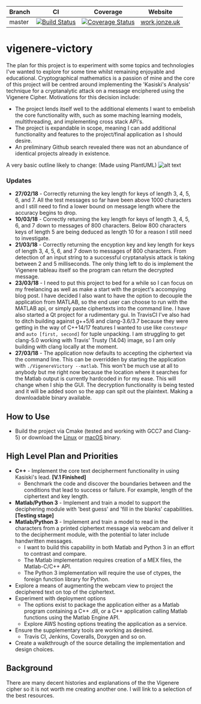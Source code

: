 | Branch | CI | Coverage | Website |
|---|---|---|---|
| master | [![Build Status](https://travis-ci.org/ajze/vigenere-victory.png)](https://travis-ci.org/ajze/vigenere-victory) | [![Coverage Status](https://coveralls.io/repos/github/ajze/vigenere-victory/badge.svg?branch=master&service=github)](https://coveralls.io/github/ajze/vigenere-victory?branch=master) | [work.jonze.uk](https://work.jonze.uk) |

# vigenere-victory
The plan for this project is to experiment with some topics and technologies I've wanted to explore for some time whilst remaining enjoyable and educational. Cryptographical mathematics is a passion of mine and the core of this project will be centred around implementing the 'Kasiski's Analysis' technique for a cryptanalytic attack on a message enciphered using the Vigenere Cipher. Motivations for this decision include:
* The project lends itself well to the additional elements I want to embelish the core functionality with, such as some maching learning models, multithreading, and implementing cross stack API's.
* The project is expandable in scope, meaning I can add additional functionality and features to the project/final application as I should desire.
* An preliminary Github search revealed there was not an abundance of identical projects already in existence.

A very basic outline likely to change: (Made using PlantUML)
![alt text](https://raw.githubusercontent.com/ajze/vigenere-victory/master/uml/prog.png)

### Updates
* **27/02/18** - Correctly returning the key length for keys of length 3, 4, 5, 6, and 7. All the test messages so far have been above 1000 characters and I still need to find a lower bound on message length where the accuracy begins to drop.
* **10/03/18** - Correctly returning the key length for keys of length 3, 4, 5, 6, and 7 down to messages of 800 characters. 
Below 800 characters keys of length 5 are being deduced as length 10 for a reason I still need to investigate.
* **21/03/18** - Correctly returning the encyption key and key length for keys of length 3, 4, 5, 6, and 7 down to messages of 800 characters. From detection of an input string to a successful cryptanalysis attack is taking between 2 and 5 milliseconds. The only thing left to do is implement the Vigenere tableau itself so the program can return the decrypted message.
* **23/03/18** - I need to put this project to bed for a while so I can focus on my freelancing as well as make a start with the project's accompying blog post. I have decided I also want to have the option to decouple the application from MATLAB, so the end user can choose to run with the MATLAB api, or simply paste ciphertexts into the command line. I have also started a Qt project for a rudimentary gui. In TravisCI I've also had to ditch building against g++5/6 and clang-3.6/3.7 because they were getting in the way of C++14/17 features I wanted to use like `constexpr` and `auto [first, second]` for tuple unpacking. I am struggling to get clang-5.0 working with Travis' Trusty (14.04) image, so I am only building with clang locally at the moment. 
* **27/03/18** - The application now defaults to accepting the ciphertext via the command line. This can be overridden by starting the application with `./VigenereVictory --matlab`. This won't be much use at all to anybody but me right now because the location where it searches for the Matlab output is currently hardcoded in for my ease. This will change when I ship the GUI. The decryption functionality is being tested and it will be added soon so the app can spit out the plaintext. Making a downloadable binary available.

## How to Use
* Build the project via Cmake (tested and working with GCC7 and Clang-5) or download the [Linux](https://work.jonze.uk/wp-content/uploads/2018/02/Linux.zip) or [macOS](https://work.jonze.uk/wp-content/uploads/2018/02/macOS.zip) binary.

## High Level Plan and Priorities
* **C++** - Implement the core text decipherment functionality in using Kasiski's lead. **[V.1 Finished]**
  * Benchmark the code and discover the boundaries between and the conditions that lead to success or failure. For example, length of the ciphertext and key length.
* **Matlab/Python 3** - Implement and train a model to support the deciphering module with 'best guess' and 'fill in the blanks' capabilities. **[Testing stage]**
* **Matlab/Python 3** - Implement and train a model to read in the characters from a printed ciphertext message via webcam and deliver it to the decipherment module, with the potential to later include handwritten messages. 
  * I want to build this capability in both Matlab and Python 3 in an effort to contrast and compare. 
  * The Matlab implementation requires creation of a MEX files, the  Matlab-C/C++ API.
  * The Python 3 implementation will require the use of ctypes, the foreign function library for Python.
* Explore a means of augmenting the webcam view to project the deciphered text on top of the ciphertext.
* Experiment with deployment options
  * The options exist to package the application either as a Matlab program containing a C++ .dll, or a C++ application calling Matlab functions using the Matlab Engine API.
  * Explore AWS hosting options treating the application as a service.
* Ensure the supplementary tools are working as desired.
  * Travis CI, Jenkins, Coveralls, Doxygen and so on. 
* Create a walkthrough of the source detailing the implementation and design choices.

## Background
There are many decent histories and explanations of the the Vigenere cipher so it is not worth me creating another one. I will link to a selection of the best resources.


